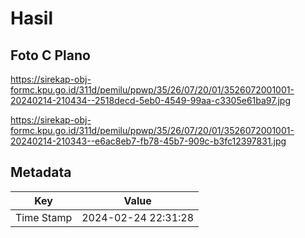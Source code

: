 # Hasil

## Foto C Plano

https://sirekap-obj-formc.kpu.go.id/311d/pemilu/ppwp/35/26/07/20/01/3526072001001-20240214-210434--2518decd-5eb0-4549-99aa-c3305e61ba97.jpg

https://sirekap-obj-formc.kpu.go.id/311d/pemilu/ppwp/35/26/07/20/01/3526072001001-20240214-210343--e6ac8eb7-fb78-45b7-909c-b3fc12397831.jpg


## Metadata

| Key        | Value               |
| ---------- | ------------------- |
| Time Stamp | 2024-02-24 22:31:28 |




